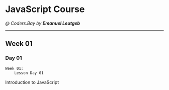# JavaScript Course
_@ Coders.Bay by **Emanuel Leutgeb**_
_____________________________________

## Week 01

### Day 01
    Week 01:
        Lesson Day 01
Introduction to JavaScript